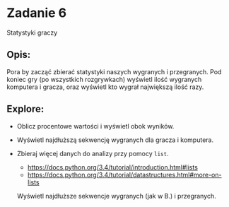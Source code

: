# Zadanie 6

Statystyki graczy

## Opis:

Pora by zacząć zbierać statystyki naszych wygranych i przegranych.
Pod koniec gry (po wszystkich rozgrywkach) wyświetl ilość wygranych komputera i gracza, oraz wyświetl kto wygrał największą ilość razy.

## Explore:

* Oblicz procentowe wartości i wyświetl obok wyników.

* Wyświetl najdłuższą sekwencję wygranych dla gracza i komputera.

* Zbieraj więcej danych do analizy przy pomocy `list`. 

  - https://docs.python.org/3.4/tutorial/introduction.html#lists
  - https://docs.python.org/3.4/tutorial/datastructures.html#more-on-lists

  Wyświetl najdłuższe sekwencje wygranych (jak w B.) i przegranych.
